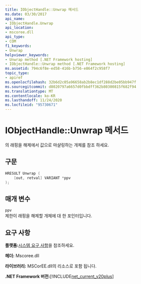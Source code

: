 ```yaml
---
title: IObjectHandle::Unwrap 메서드
ms.date: 03/30/2017
api_name:
- IObjectHandle.Unwrap
api_location:
- mscoree.dll
api_type:
- COM
f1_keywords:
- Unwrap
helpviewer_keywords:
- Unwrap method [.NET Framework hosting]
- IObjectHandle::Unwrap method [.NET Framework hosting]
ms.assetid: 794c6f8e-ed58-416b-b756-e864f2c958f7
topic_type:
- apiref
ms.openlocfilehash: 32b6d2c05a96658ab2b8ec1df288d2be05bb947f
ms.sourcegitcommit: d8020797a6657d0fbbdff362b80300815f682f94
ms.translationtype: MT
ms.contentlocale: ko-KR
ms.lasthandoff: 11/24/2020
ms.locfileid: "95730671"
---
```

# <a name="iobjecthandleunwrap-method"></a>IObjectHandle::Unwrap 메서드

의 래핑을 해제에서 값으로 마샬링하는 개체를 참조 하세요.  
  
## <a name="syntax"></a>구문  
  
```cpp  
HRESULT Unwrap (  
    [out, retval] VARIANT *ppv  
);  
```  
  
## <a name="parameters"></a>매개 변수  

 `ppv`  
 제한이 래핑을 해제할 개체에 대 한 포인터입니다.  
  
## <a name="requirements"></a>요구 사항  

 **플랫폼:**[시스템 요구 사항](../../get-started/system-requirements.md)을 참조하세요.  
  
 **헤더:** Mscoree.dll  
  
 **라이브러리:** MSCorEE.dll의 리소스로 포함 됩니다.  
  
 **.NET Framework 버전:**[!INCLUDE[net_current_v20plus](../../../../includes/net-current-v20plus-md.md)]  
